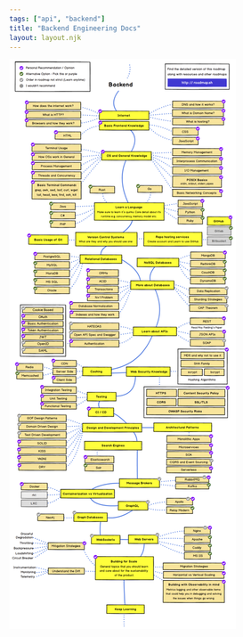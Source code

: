 ```yaml
---
tags: ["api", "backend"]
title: "Backend Engineering Docs"
layout: layout.njk
---
```


![](assets/backend.png?raw=true)